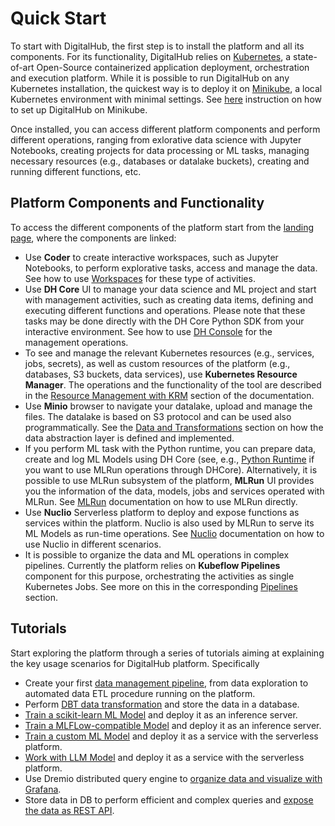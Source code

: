 # Quick Start

To start with DigitalHub, the first step is to install the platform and all its components. For its functionality, DigitalHub relies on [Kubernetes](https://kubernetes.io/), a state-of-art Open-Source containerized application deployment, orchestration and execution platform. While it is possible to run DigitalHub on any Kubernetes installation, the quickest way is to deploy it on [Minikube](https://minikube.sigs.k8s.io/docs/start), a local Kubernetes environment with minimal settings. See [here](installation.md) instruction on how to set up DigitalHub on Minikube.

Once installed, you can access different platform components and perform different operations, ranging from exlorative data science with Jupyter Notebooks, creating projects for data processing or ML tasks, managing necessary resources (e.g., databases or datalake buckets), creating and running different functions, etc.

## Platform Components and Functionality

To access the different components of the platform start from the [landing page](./components/dashboard.md), where the components are linked:

- Use **Coder** to create interactive workspaces, such as Jupyter Notebooks, to perform explorative tasks, access and manage the data. See how to use [Workspaces](./tasks/workspaces.md) for these type of activities.
- Use **DH Core** UI to manage your data science and ML project and start with management activities, such as creating data items, defining and executing different functions and operations. Please note that these tasks may be done directly with the DH Core Python SDK from your interactive environment. See how to use [DH Console](./components/dh_console.md) for the management operations.
- To see and manage the relevant Kubernetes resources (e.g., services, jobs, secrets), as well as custom resources of the platform (e.g., databases, S3 buckets, data services), use **Kubernetes Resource Manager**. The operations and the functionality of the tool are described in the [Resource Management with KRM](./tasks/resources.md) section of the documentation.
- Use **Minio** browser to navigate your datalake, upload and manage the files. The datalake is based on S3 protocol and can be used also programmatically. See the [Data and Transformations](./tasks/data.md) section on how the data abstraction layer is defined and implemented.
- If you perform ML task with the Python runtime, you can prepare data, create and log ML Models using DH Core (see, e.g., [Python Runtime](./runtimes/python.md) if you want to use MLRun operations through DHCore).  Alternatively, it is possible to use MLRun subsystem of the platform, **MLRun** UI provides you the information of the data, models, jobs and services operated with MLRun. See [MLRun](./components/mlrun.md) documentation on how to use MLRun directly.
- Use **Nuclio** Serverless platform to deploy and expose functions as services within the platform. Nuclio is also used by MLRun to serve its ML Models as run-time operations. See [Nuclio](./components/nuclio.md) documentation on how to use Nuclio in different scenarios.
- It is possible to organize the data and ML operations in complex pipelines. Currently the platform relies on **Kubeflow Pipelines** component for this purpose, orchestrating the activities as single Kubernetes Jobs. See more on this in the corresponding [Pipelines](./tasks/workflows.md) section.

## Tutorials

Start exploring the platform through a series of tutorials aiming at explaining the key usage scenarios for DigitalHub platform. Specifically

- Create your first [data management pipeline](./scenarios/etl/intro.md), from data exploration to automated data ETL procedure running on the platform.
- Perform [DBT data transformation](./scenarios//etl-core/scenario.md) and store the data in a database.
- [Train a scikit-learn ML Model](./scenarios/mlsklearn/intro.md) and deploy it as an inference server.
- [Train a MLFLow-compatible Model](./scenarios/mlmlflow/intro.md) and deploy it as an inference server.
- [Train a custom ML Model](./scenarios/ml/intro.md) and deploy it as a service with the serverless platform.
- [Work with LLM Model](./scenarios/mlllm/llm.md) and deploy it as a service with the serverless platform.
- Use Dremio distributed query engine to [organize data and visualize with Grafana](./scenarios/dremio_grafana/scenario.md).
- Store data in DB to perform efficient and complex queries and [expose the data as REST API](./scenarios/postgrest/intro.md).

